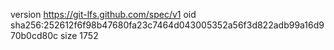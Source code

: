 version https://git-lfs.github.com/spec/v1
oid sha256:252612f6f98b47680fa23c7464d043005352a56f3d822adb99a16d970b0cd80c
size 1752
